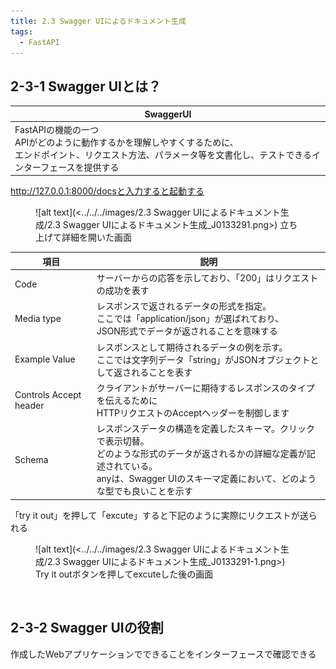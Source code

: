 ```yaml
---
title: 2.3 Swagger UIによるドキュメント生成
tags:
  - FastAPI
---
```


## 2-3-1 Swagger UIとは？

|SwaggerUI|
|---|
|FastAPIの機能の一つ<br>APIがどのように動作するかを理解しやすくするために、<br>エンドポイント、リクエスト方法、パラメータ等を文書化し、テストできるインターフェースを提供する|

http://127.0.0.1:8000/docsと入力すると起動する

<figure markdown="span">
  ![alt text](<../../../images/2.3 Swagger UIによるドキュメント生成/2.3 Swagger UIによるドキュメント生成_J0133291.png>)
  <figconfig>立ち上げて詳細を開いた画面</figconfig>
</figure>

| 項目                   | 説明                                                                                                                                              |
|------------------------|---------------------------------------------------------------------------------------------------------------------------------------------------|
| Code                  | サーバーからの応答を示しており、「200」はリクエストの成功を表す                                                            |
| Media type            | レスポンスで返されるデータの形式を指定。<br>ここでは「application/json」が選ばれており、<br>JSON形式でデータが返されることを意味する        |
| Example Value         | レスポンスとして期待されるデータの例を示す。<br>ここでは文字列データ「string」がJSONオブジェクトとして返されることを表す      |
| Controls Accept header| クライアントがサーバーに期待するレスポンスのタイプを伝えるために<br>HTTPリクエストのAcceptヘッダーを制御します                                           |
| Schema                | レスポンスデータの構造を定義したスキーマ。クリックで表示切替。<br>どのような形式のデータが返されるかの詳細な定義が記述されている。<br>anyは、Swagger UIのスキーマ定義において、どのような型でも良いことを示す |

「try it out」を押して「excute」すると下記のように実際にリクエストが送られる

<figure markdown="span">
  ![alt text](<../../../images/2.3 Swagger UIによるドキュメント生成/2.3 Swagger UIによるドキュメント生成_J0133291-1.png>)
  <figconfig>Try it outボタンを押してexcuteした後の画面</figconfig>
</figure>

<br>

## 2-3-2 Swagger UIの役割

作成したWebアプリケーションでできることをインターフェースで確認できる